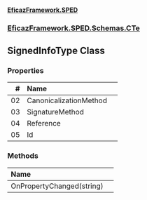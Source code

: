#### [EficazFramework.SPED](EficazFrameworkSPED.md 'EficazFramework SPED')
### [EficazFramework.SPED.Schemas.CTe](EficazFramework.SPED.Schemas.CTe.md 'EficazFramework.SPED.Schemas.CTe')

## SignedInfoType Class
### Properties

| # | Name | |
| ---: | :--- | :--- |
| 02 | CanonicalizationMethod |  |
| 03 | SignatureMethod |  |
| 04 | Reference |  |
| 05 | Id |  |
### Methods

| Name | |
| :--- | :--- |
| OnPropertyChanged(string) |  |
